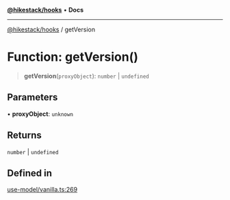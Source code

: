 [**@hikestack/hooks**](/official/reference/hooks/index.md) • **Docs**

***

[@hikestack/hooks](/official/reference/hooks/globals.md) / getVersion

# Function: getVersion()

> **getVersion**(`proxyObject`): `number` \| `undefined`

## Parameters

• **proxyObject**: `unknown`

## Returns

`number` \| `undefined`

## Defined in

[use-model/vanilla.ts:269](https://github.com/hikestack/hike/blob/5cb68b36190947734eac00838244c1c69929cecf/packages/hooks/src/use-model/vanilla.ts#L269)
